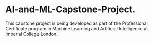 # AI-and-ML-Capstone-Project.
This capstone project is being developed as part of the Professional Certificate program in Machine Learning and Artificial Intelligence at Imperial College London.
